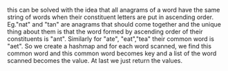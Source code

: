 this can be solved with the idea that all anagrams of a word have the same string of words when their constituent letters are put in ascending order. Eg."nat" and "tan" are anagrams that should come together and the unique thing about them is that the word formed by ascending order of their constituents is "ant". Similarly for "ate", "eat","tea" their common word is "aet". So we create a hashmap and for each word scanned, we find this common word and this common word becomes key and a list of the word scanned becomes the value. At last we just return the values.